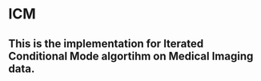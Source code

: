 # ICM
## This is the implementation for Iterated Conditional Mode algortihm on Medical Imaging data. 